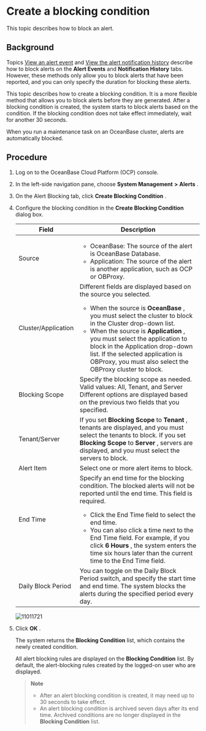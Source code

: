 Create a blocking condition 
================================================

This topic describes how to block an alert. 

Background 
-------------------------------

Topics [View an alert event](../9.use-alert-management/12.view-alert-events.md) and [View the alert notification history](../9.use-alert-management/13.view-alert-notification-records.md) describe how to block alerts on the **Alert Events** and **Notification History** tabs. However, these methods only allow you to block alerts that have been reported, and you can only specify the duration for blocking these alerts. 

This topic describes how to create a blocking condition. It is a more flexible method that allows you to block alerts before they are generated. After a blocking condition is created, the system starts to block alerts based on the condition. If the blocking condition does not take effect immediately, wait for another 30 seconds. 

When you run a maintenance task on an OceanBase cluster, alerts are automatically blocked.

Procedure 
------------------------------

1. Log on to the OceanBase Cloud Platform (OCP) console.

   

2. In the left-side navigation pane, choose **System Management** **\>** **Alerts** .

   

3. On the Alert Blocking tab, click **Create Blocking Condition** .

   

4. Configure the blocking condition in the **Create Blocking Condition** dialog box. 

   

   |        Field        |                                                                                                                                                                                                                                           Description                                                                                                                                                                                                                                           |
   |---------------------|-------------------------------------------------------------------------------------------------------------------------------------------------------------------------------------------------------------------------------------------------------------------------------------------------------------------------------------------------------------------------------------------------------------------------------------------------------------------------------------------------|
   | Source              | <ul><li> OceanBase: The source of the alert is OceanBase Database.   </li><li> Application: The source of the alert is another application, such as OCP or OBProxy. </li></ul>                                                                                                                                                                                                                                                        |
   | Cluster/Application | Different fields are displayed based on the source you selected.<ul><li> When the source is **OceanBase** , you must select the cluster to block in the Cluster drop-down list.   </li><li> When the source is **Application** , you must select the application to block in the Application drop-down list. If the selected application is OBProxy, you must also select the OBProxy cluster to block. </li></ul>   |
   | Blocking Scope      | Specify the blocking scope as needed. Valid values: All, Tenant, and Server Different options are displayed based on the previous two fields that you specified.                                                                                                                                                                                                                                                                                                                                |
   | Tenant/Server       | If you set **Blocking Scope** to **Tenant** , tenants are displayed, and you must select the tenants to block.  If you set **Blocking Scope** to **Server** , servers are displayed, and you must select the servers to block.                                                                                                                                                                                                                                                  |
   | Alert Item          | Select one or more alert items to block.                                                                                                                                                                                                                                                                                                                                                                                                                                                        |
   | End Time            | Specify an end time for the blocking condition. The blocked alerts will not be reported until the end time. This field is required.  <ul><li> Click the End Time field to select the end time.   </li><li> You can also click a time next to the End Time field. For example, if you click **6 Hours** , the system enters the time six hours later than the current time to the End Time field. </li></ul>           |
   | Daily Block Period  | You can toggle on the Daily Block Period switch, and specify the start time and end time. The system blocks the alerts during the specified period every day.                                                                                                                                                                                                                                                                                                                                   |

   

   ![11011721](https://help-static-aliyun-doc.aliyuncs.com/assets/img/en-US/8772477361/p346411.png)
   




<!-- -->

5. Click **OK** . 

   The system returns the **Blocking Condition** list, which contains the newly created condition. 

   All alert blocking rules are displayed on the **Blocking Condition** list. By default, the alert-blocking rules created by the logged-on user who are displayed. 
   
   > **Note**
   >
   > * After an alert blocking condition is created, it may need up to 30 seconds to take effect.
   > * An alert blocking condition is archived seven days after its end time. Archived conditions are no longer displayed in the **Blocking Condition** list.

     
   

   
   




